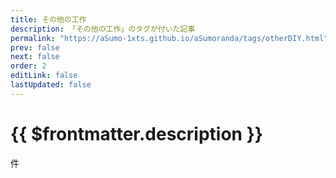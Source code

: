 ```yaml
---
title: その他の工作
description: 「その他の工作」のタグが付いた記事
permalink: "https://aSumo-1xts.github.io/aSumoranda/tags/otherDIY.html"
prev: false
next: false
order: 2
editLink: false
lastUpdated: false
---
```


<script lang="ts" setup>
    import TaggedPostList   from "../.vitepress/components/TaggedPostList.vue"
    import PostCounter      from "../.vitepress/components/PostCounter.vue"
</script>

# {{ $frontmatter.description }}

<span class="text-base"><PostCounter tag="その他の工作" /></span>件

<TaggedPostList tag="その他の工作" />
